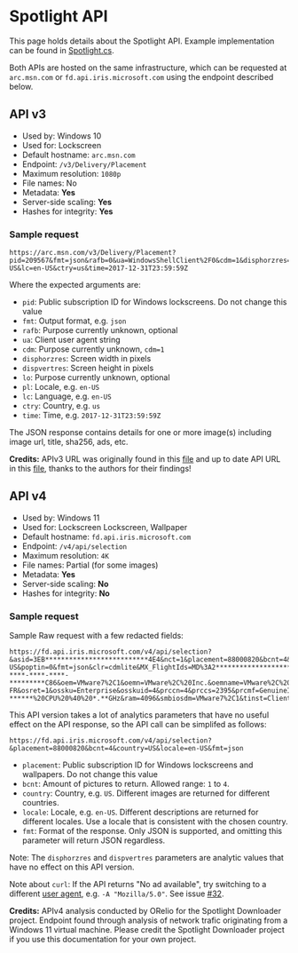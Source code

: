 ﻿# Spotlight API

This page holds details about the Spotlight API. Example implementation can be found in [Spotlight.cs](SpotlightDownloader/Spotlight.cs).

Both APIs are hosted on the same infrastructure, which can be requested at `arc.msn.com` or `fd.api.iris.microsoft.com` using the endpoint described below.

## API v3

- Used by: Windows 10
- Used for: Lockscreen
- Default hostname: `arc.msn.com`
- Endpoint: `/v3/Delivery/Placement`
- Maximum resolution: `1080p`
- File names: No
- Metadata: **Yes**
- Server-side scaling: **Yes**
- Hashes for integrity: **Yes**

### Sample request

```
https://arc.msn.com/v3/Delivery/Placement?pid=209567&fmt=json&rafb=0&ua=WindowsShellClient%2F0&cdm=1&disphorzres=9999&dispvertres=9999&lo=80217&pl=en-US&lc=en-US&ctry=us&time=2017-12-31T23:59:59Z
```

Where the expected arguments are:
- `pid`: Public subscription ID for Windows lockscreens. Do not change this value
- `fmt`: Output format, e.g. `json`
- `rafb`: Purpose currently unknown, optional
- `ua`: Client user agent string
- `cdm`: Purpose currently unknown, `cdm=1`
- `disphorzres`: Screen width in pixels
- `dispvertres`: Screen height in pixels
- `lo`: Purpose currently unknown, optional
- `pl`: Locale, e.g. `en-US`
- `lc`: Language, e.g. `en-US`
- `ctry`: Country, e.g. `us`
- `time`: Time, e.g. `2017-12-31T23:59:59Z`

The JSON response contains details for one or more image(s) including image url, title, sha256, ads, etc.

**Credits:** APIv3 URL was originally found in this [file](https://github.com/KoalaBR/spotlight/blob/3164a43684dcadb751ce9a38db59f29453acf2fe/spotlightprovider.cpp#L17) and up to date API URL in this [file](https://github.com/Biswa96/WinLight/blob/master/Developers.md), thanks to the authors for their findings!

## API v4

- Used by: Windows 11
- Used for: Lockscreen Lockscreen, Wallpaper
- Default hostname: `fd.api.iris.microsoft.com`
- Endpoint: `/v4/api/selection`
- Maximum resolution: `4K`
- File names: Partial (for some images)
- Metadata: **Yes**
- Server-side scaling: **No**
- Hashes for integrity: **No**

### Sample request

Sample Raw request with a few redacted fields:

```
https://fd.api.iris.microsoft.com/v4/api/selection?&asid=3EB**************************4E4&nct=1&placement=88000820&bcnt=4&country=US&locale=en-US&poptin=0&fmt=json&clr=cdmlite&MX_FlightIds=MD%3A2************************************************A2A&arch=AMD64&concp=0&d3dfl=D3D_FEATURE_LEVEL_10_1&devfam=Windows.Desktop&devosver=10.0.22631.3880&dinst=172****261&dmret=0&drgng=84&flightbranch=&flightring=Retail&iepe=2&iste=2&localid=w%3A6B******-****-****-****-*********C86&oem=VMware7%2C1&oemn=VMware%2C%20Inc.&oemname=VMware%2C%20Inc.&osbranch=ni_release&oslocale=fr-FR&osret=1&ossku=Enterprise&osskuid=4&prccn=4&prccs=2395&prcmf=GenuineIntel&procm=Intel%28R%29%20Core%28TM%29%20i7-******%20CPU%20%40%20*.**GHz&ram=4096&smbiosdm=VMware7%2C1&tinst=Client&tl=0&usri=-2&pat=0&smc=0&sac=0&disphorzres=1920&dispsize=23.0&dispvertres=1080&ldisphorzres=1920&ldispvertres=1080&moncnt=1&cpdsk=1****9&frdsk=7***0&lo=1*****9&tsu=3**1&app=desktop
```

This API version takes a lot of analytics parameters that have no useful effect on the API response, so the API call can be simplifed as follows:

```
https://fd.api.iris.microsoft.com/v4/api/selection?&placement=88000820&bcnt=4&country=US&locale=en-US&fmt=json
```

- `placement`: Public subscription ID for Windows lockscreens and wallpapers. Do not change this value
- `bcnt`: Amount of pictures to return. Allowed range: `1` to `4`.
- `country`: Country, e.g. `US`. Different images are returned for different countries.
- `locale`: Locale, e.g. `en-US`. Different descriptions are returned for different locales. Use a locale that is consistent with the chosen country.
- `fmt`: Format of the response. Only JSON is supported, and omitting this parameter will return JSON regardless.

Note: The `disphorzres` and `dispvertres` parameters are analytic values that have no effect on this API version.

Note about `curl`: If the API returns "No ad available", try switching to a different [user agent](https://www.useragents.me/#most-common-desktop-useragents), e.g. `-A "Mozilla/5.0"`. See issue [#32](https://github.com/ORelio/Spotlight-Downloader/issues/32).

**Credits:** APIv4 analysis conducted by ORelio for the Spotlight Downloader project. Endpoint found through analysis of network trafic originating from a Windows 11 virtual machine. Please credit the Spotlight Downloader project if you use this documentation for your own project.
